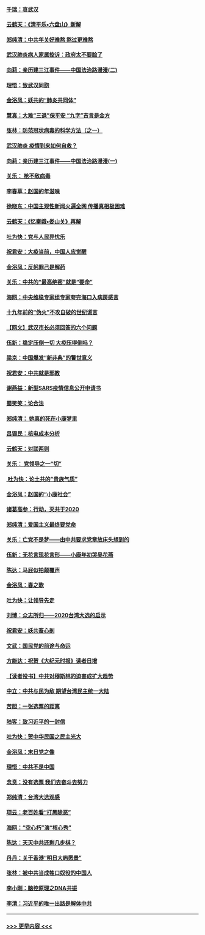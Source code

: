 #### [千瑞：哀武汉](../pages/nsc993/n11833647.md?t=01310744) 
#### [云鹤天：《清平乐▪六盘山》新解](../pages/nsc993/n11833611.md?t=01310744) 
#### [郑纯清：中共年关好难熬 熬过更难熬](../pages/nsc993/n11833489.md?t=01310744) 
#### [武汉肺炎病人家属控诉：政府太不要脸了](../pages/nsc993/n11833205.md?t=01310744) 
#### [向莉：亲历建三江事件——中国法治路漫漫(二)](../pages/nsc993/n11829102.md?t=01310744) 
#### [理悟：致武汉同胞](../pages/nsc993/n11831522.md?t=01310744) 
#### [金浴凤：妖共的“肺炎共同体”](../pages/nsc993/n11829448.md?t=01310744) 
#### [慧真：大难“三退”保平安 “九字”吉言是金方](../pages/nsc993/n11829501.md?t=01310744) 
#### [张林：防范冠状病毒的科学方法（之一）](../pages/nsc993/n11828618.md?t=01310744) 
#### [武汉肺炎 疫情到来如何自救？](../pages/nsc993/n11827632.md?t=01310744) 
#### [向莉：亲历建三江事件——中国法治路漫漫(一)](../pages/nsc993/n11827190.md?t=01310744) 
#### [关乐： 枪不敌病毒](../pages/nsc993/n11826746.md?t=01310744) 
#### [李春草：赵国的年滋味](../pages/nsc993/n11826321.md?t=01310744) 
#### [徐晓东：中国主观性新闻火遍全网 传播真相极困难](../pages/nsc993/n11826508.md?t=01310744) 
#### [云鹤天：《忆秦娥▪娄山关》再解](../pages/nsc993/n11824682.md?t=01310744) 
#### [吐为快：党与人民异忧乐](../pages/nsc993/n11824660.md?t=01310744) 
#### [祝君安：大疫当前，中国人应觉醒](../pages/nsc993/n11821946.md?t=01310744) 
#### [金浴凤：反躬罪己是解药](../pages/nsc993/n11820280.md?t=01310744) 
#### [关乐：中共的“最高绝密”就是“要命”](../pages/nsc993/n11816946.md?t=01310744) 
#### [海网：中央维稳专家组专家夸完海口入病房感言](../pages/nsc993/n11815138.md?t=01310744) 
#### [十九年前的“伪火”不攻自破的世纪谎言](../pages/nsc993/n11813238.md?t=01310744) 
#### [【网文】武汉市长必须回答的六个问题](../pages/nsc993/n11813848.md?t=01310744) 
#### [伍新：稳定压倒一切 大疫压得倒吗？](../pages/nsc993/n11812634.md?t=01310744) 
#### [梁京：中国爆发“新非典”的警世意义](../pages/nsc993/n11812554.md?t=01310744) 
#### [祝君安：中共就是邪教](../pages/nsc993/n11812431.md?t=01310744) 
#### [谢燕益：新型SARS疫情信息公开申请书](../pages/nsc993/n11808840.md?t=01310744) 
#### [蜀笑笑：论合法](../pages/nsc993/n11808064.md?t=01310744) 
#### [郑纯清： 她真的死在小康梦里](../pages/nsc993/n11806623.md?t=01310744) 
#### [吕锡民：核电成本分析](../pages/nsc993/n11806284.md?t=01310744) 
#### [云鹤天：对联两则](../pages/nsc993/n11805957.md?t=01310744) 
#### [关乐： 党领导之一“切”](../pages/nsc993/n11804505.md?t=01310744) 
#### [ 吐为快：论土共的“贵族气质”](../pages/nsc993/n11804490.md?t=01310744) 
#### [金浴凤：赵国的“小康社会”](../pages/nsc993/n11804452.md?t=01310744) 
#### [诸葛高参：行动，灭共于2020](../pages/nsc993/n11804120.md?t=01310744) 
#### [郑纯清：爱国主义最终要党命](../pages/nsc993/n11802197.md?t=01310744) 
#### [关乐：亡党不是梦——由中共要求党章放床头想到的](../pages/nsc993/n11802156.md?t=01310744) 
#### [伍新：无花言现花言形——小康年初哭吴花燕](../pages/nsc993/n11800044.md?t=01310744) 
#### [陈达：马屁似拍颠覆声](../pages/nsc993/n11800010.md?t=01310744) 
#### [金浴凤：春之歌](../pages/nsc993/n11797687.md?t=01310744) 
#### [吐为快：让领导先走](../pages/nsc993/n11797512.md?t=01310744) 
#### [刘博：众志所归——2020台湾大选的启示](../pages/nsc993/n11796878.md?t=01310744) 
#### [祝君安：妖共畜心剖](../pages/nsc993/n11794273.md?t=01310744) 
#### [文武：国民党的前途与命运](../pages/nsc993/n11794198.md?t=01310744) 
#### [方能达：祝贺《大纪元时报》读者日增](../pages/nsc993/n11793807.md?t=01310744) 
#### [【读者投书】中共对穆斯林的迫害成扩大趋势](../pages/nsc993/n11791371.md?t=01310744) 
#### [中立：中共与民为敌 期望台湾民主统一大陆](../pages/nsc993/n11790392.md?t=01310744) 
#### [苦胆：一张选票的距离](../pages/nsc993/n11788914.md?t=01310744) 
#### [陆客：致习近平的一封信](../pages/nsc993/n11788867.md?t=01310744) 
#### [吐为快：贺中华民国之民主光大](../pages/nsc993/n11788618.md?t=01310744) 
#### [金浴凤：末日党之像](../pages/nsc993/n11787475.md?t=01310744) 
#### [理悟：中共不是中国](../pages/nsc993/n11787463.md?t=01310744) 
#### [念贲：没有选票  我们去奋斗去努力](../pages/nsc993/n11787398.md?t=01310744) 
#### [郑纯清：台湾大选观感](../pages/nsc993/n11786210.md?t=01310744) 
#### [项云：老百姓看“打黑除恶”](../pages/nsc993/n11785398.md?t=01310744) 
#### [海网：“空心朽”演“核心秀”](../pages/nsc993/n11783874.md?t=01310744) 
#### [陈达：天灭中共还剩几步棋？](../pages/nsc993/n11783719.md?t=01310744) 
#### [丹丹：关于香港“明日大屿愿景”](../pages/nsc993/n11783273.md?t=01310744) 
#### [张林：被中共当成牲口奴役的中国人](../pages/nsc993/n11782397.md?t=01310744) 
#### [李小刚：脑控原理之DNA共振](../pages/nsc993/n11780962.md?t=01310744) 
#### [李清：习近平的唯一出路是解体中共](../pages/nsc993/n11780866.md?t=01310744) 

----
#### [ >>> 更早内容 <<< ](../indexes/nsc993-earlier.md)
